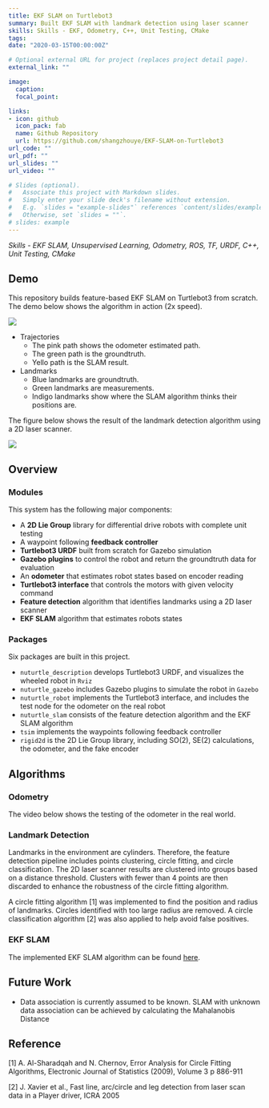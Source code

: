 ```yaml
---
title: EKF SLAM on Turtlebot3
summary: Built EKF SLAM with landmark detection using laser scanner
skills: Skills - EKF, Odometry, C++, Unit Testing, CMake
tags:
date: "2020-03-15T00:00:00Z"

# Optional external URL for project (replaces project detail page).
external_link: ""

image:
  caption: 
  focal_point: 

links:
- icon: github
  icon_pack: fab
  name: Github Repository
  url: https://github.com/shangzhouye/EKF-SLAM-on-Turtlebot3
url_code: ""
url_pdf: ""
url_slides: ""
url_video: ""

# Slides (optional).
#   Associate this project with Markdown slides.
#   Simply enter your slide deck's filename without extension.
#   E.g. `slides = "example-slides"` references `content/slides/example-slides.md`.
#   Otherwise, set `slides = ""`.
# slides: example
---
```


*Skills - EKF SLAM, Unsupervised Learning, Odometry, ROS, TF, URDF, C++, Unit Testing, CMake*

## Demo

This repository builds feature-based EKF SLAM on Turtlebot3 from scratch. The demo below shows the algorithm in action (2x speed).

![](https://github.com/shangzhouye/EKF-SLAM-on-Turtlebot3/blob/public/figures/slam_in_control.gif?raw=true)

- Trajectories
  - The pink path shows the odometer estimated path.
  - The green path is the groundtruth.
  - Yello path is the SLAM result.
- Landmarks
  - Blue landmarks are groundtruth.
  - Green landmarks are measurements.
  - Indigo landmarks show where the SLAM algorithm thinks their positions are.

The figure below shows the result of the landmark detection algorithm using a 2D laser scanner.

![](https://github.com/shangzhouye/EKF-SLAM-on-Turtlebot3/blob/public/figures/landmark_detection.gif?raw=true)

## Overview

### Modules

This system has the following major components:

- A **2D Lie Group** library for differential drive robots with complete unit testing
- A waypoint following **feedback controller**
- **Turtlebot3 URDF** built from scratch for Gazebo simulation
- **Gazebo plugins** to control the robot and return the groundtruth data for evaluation
- An **odometer** that estimates robot states based on encoder reading
- **Turtlebot3 interface** that controls the motors with given velocity command
- **Feature detection** algorithm that identifies landmarks using a 2D laser scanner
- **EKF SLAM** algorithm that estimates robots states

### Packages

Six packages are built in this project.

- `nuturtle_description` develops Turtlebot3 URDF, and visualizes the wheeled robot in `Rviz`
- `nuturtle_gazebo` includes Gazebo plugins to simulate the robot in `Gazebo`
- `nuturtle_robot` implements the Turtlebot3 interface, and includes the test node for the odometer on the real robot
- `nuturtle_slam` consists of the feature detection algorithm and the EKF SLAM algorithm
- `tsim` implements the waypoints following feedback controller
- `rigid2d` is the 2D Lie Group library, including SO(2), SE(2) calculations, the odometer, and the fake encoder

## Algorithms

### Odometry

The video below shows the testing of the odometer in the real world.

### Landmark Detection

Landmarks in the environment are cylinders. Therefore, the feature detection pipeline includes points clustering, circle fitting, and circle classification. The 2D laser scanner results are clustered into groups based on a distance threshold. Clusters with fewer than 4 points are then discarded to enhance the robustness of the circle fitting algorithm.

A circle fitting algorithm [1] was implemented to find the position and radius of landmarks. Circles identified with too large radius are removed. A circle classification algorithm [2] was also applied to help avoid false positives.

### EKF SLAM

The implemented EKF SLAM algorithm can be found [here](https://nu-msr.github.io/navigation_site/slam.pdf).

## Future Work

- Data association is currently assumed to be known. SLAM with unknown data association can be achieved by calculating the Mahalanobis Distance

## Reference

[1] A. Al-Sharadqah and N. Chernov, Error Analysis for Circle Fitting Algorithms, Electronic Journal of Statistics (2009), Volume 3 p 886-911

[2] J. Xavier et al., Fast line, arc/circle and leg detection from laser scan data in a Player driver, ICRA 2005